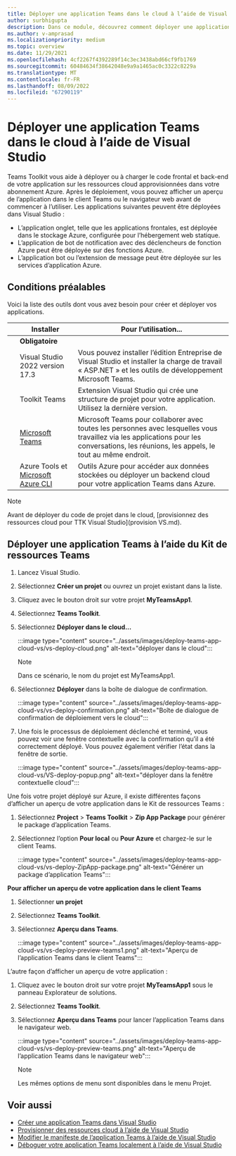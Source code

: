 ```yaml
---
title: Déployer une application Teams dans le cloud à l’aide de Visual Studio
author: surbhigupta
description: Dans ce module, découvrez comment déployer une application dans le cloud, Azure ou SharePoint et déployer des applications Teams à l’aide du Kit de ressources Teams dans Visual Studio
ms.author: v-amprasad
ms.localizationpriority: medium
ms.topic: overview
ms.date: 11/29/2021
ms.openlocfilehash: 4cf2267f4392289f14c3ec3438abd66cf9fb1769
ms.sourcegitcommit: 60484634f38642048e9a9a1465ac0c3322c8229a
ms.translationtype: MT
ms.contentlocale: fr-FR
ms.lasthandoff: 08/09/2022
ms.locfileid: "67290119"
---
```

# <a name="deploy-teams-app-to-the-cloud-using-visual-studio"></a>Déployer une application Teams dans le cloud à l’aide de Visual Studio

Teams Toolkit vous aide à déployer ou à charger le code frontal et back-end de votre application sur les ressources cloud approvisionnées dans votre abonnement Azure. Après le déploiement, vous pouvez afficher un aperçu de l’application dans le client Teams ou le navigateur web avant de commencer à l’utiliser. Les applications suivantes peuvent être déployées dans Visual Studio :

* L’application onglet, telle que les applications frontales, est déployée dans le stockage Azure, configurée pour l’hébergement web statique.
* L’application de bot de notification avec des déclencheurs de fonction Azure peut être déployée sur des fonctions Azure.
* L’application bot ou l’extension de message peut être déployée sur les services d’application Azure.

## <a name="prerequisite"></a>Conditions préalables

Voici la liste des outils dont vous avez besoin pour créer et déployer vos applications.

| &nbsp; | Installer | Pour l’utilisation... |
| --- | --- | --- |
| &nbsp; | **Obligatoire** | &nbsp; |
| &nbsp; | Visual Studio 2022 version 17.3 | Vous pouvez installer l’édition Entreprise de Visual Studio et installer la charge de travail « ASP.NET » et les outils de développement Microsoft Teams. |
| &nbsp; | Toolkit Teams | Extension Visual Studio qui crée une structure de projet pour votre application. Utilisez la dernière version. |
| &nbsp; | [Microsoft Teams](https://www.microsoft.com/microsoft-teams/download-app) | Microsoft Teams pour collaborer avec toutes les personnes avec lesquelles vous travaillez via les applications pour les conversations, les réunions, les appels, le tout au même endroit. |
| &nbsp; | Azure Tools et [Microsoft Azure CLI](/cli/azure/install-azure-cli) | Outils Azure pour accéder aux données stockées ou déployer un backend cloud pour votre application Teams dans Azure. |

  > [!NOTE]
  > Avant de déployer du code de projet dans le cloud, [provisionnez des ressources cloud pour TTK Visual Studio](provision VS.md).

## <a name="deploy-teams-app-using-teams-toolkit"></a>Déployer une application Teams à l’aide du Kit de ressources Teams

1. Lancez Visual Studio.
1. Sélectionnez **Créer un projet** ou ouvrez un projet existant dans la liste.
1. Cliquez avec le bouton droit sur votre projet **MyTeamsApp1**.
1. Sélectionnez **Teams Toolkit**.
1. Sélectionnez **Déployer dans le cloud...**

   :::image type="content" source="../assets/images/deploy-teams-app-cloud-vs/vs-deploy-cloud.png" alt-text="déployer dans le cloud":::

   > [!NOTE]
   > Dans ce scénario, le nom du projet est MyTeamsApp1.

6. Sélectionnez **Déployer** dans la boîte de dialogue de confirmation.

   :::image type="content" source="../assets/images/deploy-teams-app-cloud-vs/vs-deploy-confirmation.png" alt-text="Boîte de dialogue de confirmation de déploiement vers le cloud":::

7. Une fois le processus de déploiement déclenché et terminé, vous pouvez voir une fenêtre contextuelle avec la confirmation qu’il a été correctement déployé. Vous pouvez également vérifier l’état dans la fenêtre de sortie.

   :::image type="content" source="../assets/images/deploy-teams-app-cloud-vs/VS-deploy-popup.png" alt-text="déployer dans la fenêtre contextuelle cloud":::

Une fois votre projet déployé sur Azure, il existe différentes façons d’afficher un aperçu de votre application dans le Kit de ressources Teams :

1. Sélectionnez **Project** > **Teams Toolkit** > **Zip App Package** pour générer le package d’application Teams.
1. Sélectionnez l’option **Pour local** ou **Pour Azure** et chargez-le sur le client Teams.

   :::image type="content" source="../assets/images/deploy-teams-app-cloud-vs/vs-deploy-ZipApp-package.png" alt-text="Générer un package d’application Teams":::

**Pour afficher un aperçu de votre application dans le client Teams**

1. Sélectionner **un projet**
1. Sélectionnez **Teams Toolkit**.
1. Sélectionnez **Aperçu dans Teams**.

   :::image type="content" source="../assets/images/deploy-teams-app-cloud-vs/vs-deploy-preview-teams1.png" alt-text="Aperçu de l’application Teams dans le client Teams":::

L’autre façon d’afficher un aperçu de votre application :

1. Cliquez avec le bouton droit sur votre projet **MyTeamsApp1** sous le panneau Explorateur de solutions.
1. Sélectionnez **Teams Toolkit**.
1. Sélectionnez **Aperçu dans Teams** pour lancer l’application Teams dans le navigateur web.

   :::image type="content" source="../assets/images/deploy-teams-app-cloud-vs/vs-deploy-preview-teams.png" alt-text="Aperçu de l’application Teams dans le navigateur web":::

   > [!NOTE]
   > Les mêmes options de menu sont disponibles dans le menu Projet.

## <a name="see-also"></a>Voir aussi

* [Créer une application Teams dans Visual Studio](create-new-teams-app-for-Visual-Studio.md)
* [Provisionner des ressources cloud à l’aide de Visual Studio](Provision%20cloud%20resources%20using%20Visual%20Studio.md)
* [Modifier le manifeste de l’application Teams à l’aide de Visual Studio](VS-TeamsFx-preview-and-customize-app-manifest.md)
* [Déboguer votre application Teams localement à l’aide de Visual Studio](debug-teams-app-visual-studio.md)
